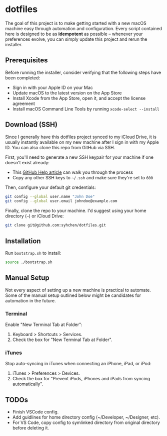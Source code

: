 # dotfiles

The goal of this project is to make getting started with a new macOS machine easy through automation and configuration. Every script contained here is designed to be as **idempotent** as possible – whenever your preferences evolve, you can simply update this project and rerun the installer.

## Prerequisites

Before running the installer, consider verifying that the following steps have been completed:

- Sign in with your Apple ID on your Mac
- Update macOS to the latest version on the App Store
- Install Xcode from the App Store, open it, and accept the license agreement
- Install macOS Command Line Tools by running `xcode-select --install`

## Download (SSH)

Since I generally have this dotfiles project synced to my iCloud Drive, it is usually instantly available on my new machine after I sign in with my Apple ID. You can also clone this repo from GitHub via SSH.

First, you'll need to generate a new SSH keypair for your machine if one doesn't exist already:

- This [GitHub Help article](https://help.github.com/articles/generating-a-new-ssh-key-and-adding-it-to-the-ssh-agent/) can walk you through the process
- Copy any other SSH keys to `~/.ssh` and make sure they're set to `600`

Then, configure your default git credentials:

```bash
git config --global user.name "John Doe"
git config --global user.email johndoe@example.com
```

Finally, clone the repo to your machine. I'd suggest using your home directory (`~`) or iCloud Drive:

```bash
git clone git@github.com:syhchen/dotfiles.git
```

## Installation

Run `bootstrap.sh` to install:

```bash
source ./bootstrap.sh
```

## Manual Setup

Not every aspect of setting up a new machine is practical to automate. Some of the manual setup outlined below might be candidates for automation in the future.

### Terminal

Enable "New Terminal Tab at Folder":

1. Keyboard > Shortcuts > Services.
1. Check the box for "New Terminal Tab at Folder".

### iTunes

Stop auto-syncing in iTunes when connecting an iPhone, iPad, or iPod:

1. iTunes > Preferences > Devices.
1. Check the box for "Prevent iPods, iPhones and iPads from syncing automatically".

## TODOs

- Finish VSCode config.
- Add guidlines for home directory config (~/Developer, ~/Designer, etc).
- For VS Code, copy config to symlinked directory from original directory before deleting it.
